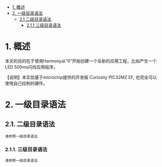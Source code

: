 * [1. 概述](#1-概述)
* [2. 一级目录语法](#2-一级目录语法)  
  * [2.1 二级目录语法](#21-二级目录语法)
    * [2.1.1 三级目录语法](#211-三级目录语法)

# 1. 概述 
本文的目的在于使用Harmony从“0”开始创建一个全新的应用工程，比如产生一个LED 500ms闪烁应用程序。

【说明】本实验基于microchip提供的开发板 Curiosity PIC32MZ EF, 也完全可以使用自己绘制的硬件。
    

# 2. 一级目录语法


## 2.1. 二级目录语法
    请参照一级目录语法


### 2.1.1. 三级目录语法
    请参照一级目录语法


